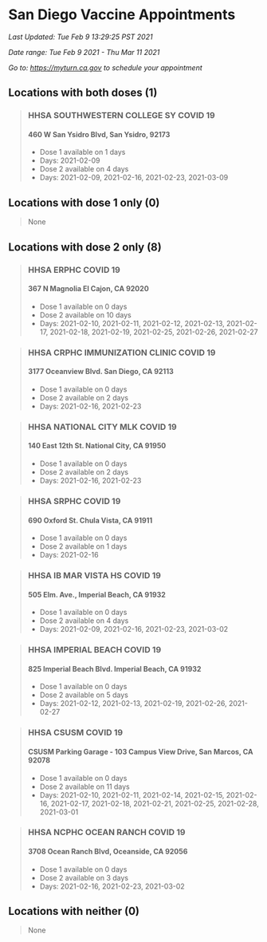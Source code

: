 # San Diego Vaccine Appointments
*Last Updated: Tue Feb 9 13:29:25 PST 2021*

*Date range: Tue Feb 9 2021 - Thu Mar 11 2021*

*Go to: <https://myturn.ca.gov> to schedule your appointment*


## Locations with both doses (1)

>### HHSA SOUTHWESTERN COLLEGE SY COVID 19
>#### 460 W San Ysidro Blvd, San Ysidro, 92173
>- Dose 1 available on 1 days
>  - Days: 2021-02-09
>- Dose 2 available on 4 days
>  - Days: 2021-02-09, 2021-02-16, 2021-02-23, 2021-03-09

## Locations with dose 1 only (0)

>None

## Locations with dose 2 only (8)

>### HHSA ERPHC COVID 19
>#### 367 N Magnolia El Cajon, CA 92020
>- Dose 1 available on 0 days
>- Dose 2 available on 10 days
>  - Days: 2021-02-10, 2021-02-11, 2021-02-12, 2021-02-13, 2021-02-17, 2021-02-18, 2021-02-19, 2021-02-25, 2021-02-26, 2021-02-27

>### HHSA CRPHC IMMUNIZATION CLINIC COVID 19
>#### 3177 Oceanview Blvd. San Diego, CA 92113
>- Dose 1 available on 0 days
>- Dose 2 available on 2 days
>  - Days: 2021-02-16, 2021-02-23

>### HHSA NATIONAL CITY MLK COVID 19
>#### 140 East 12th St. National City, CA 91950
>- Dose 1 available on 0 days
>- Dose 2 available on 2 days
>  - Days: 2021-02-16, 2021-02-23

>### HHSA SRPHC COVID 19
>#### 690 Oxford St. Chula Vista, CA 91911
>- Dose 1 available on 0 days
>- Dose 2 available on 1 days
>  - Days: 2021-02-16

>### HHSA IB MAR VISTA HS COVID 19
>#### 505 Elm. Ave., Imperial Beach, CA 91932
>- Dose 1 available on 0 days
>- Dose 2 available on 4 days
>  - Days: 2021-02-09, 2021-02-16, 2021-02-23, 2021-03-02

>### HHSA IMPERIAL BEACH COVID 19
>#### 825 Imperial Beach Blvd. Imperial Beach, CA 91932
>- Dose 1 available on 0 days
>- Dose 2 available on 5 days
>  - Days: 2021-02-12, 2021-02-13, 2021-02-19, 2021-02-26, 2021-02-27

>### HHSA CSUSM COVID 19
>#### CSUSM Parking Garage - 103 Campus View Drive, San Marcos, CA 92078
>- Dose 1 available on 0 days
>- Dose 2 available on 11 days
>  - Days: 2021-02-10, 2021-02-11, 2021-02-14, 2021-02-15, 2021-02-16, 2021-02-17, 2021-02-18, 2021-02-21, 2021-02-25, 2021-02-28, 2021-03-01

>### HHSA NCPHC OCEAN RANCH COVID 19
>#### 3708 Ocean Ranch Blvd, Oceanside, CA 92056
>- Dose 1 available on 0 days
>- Dose 2 available on 3 days
>  - Days: 2021-02-16, 2021-02-23, 2021-03-02

## Locations with neither (0)

>None

